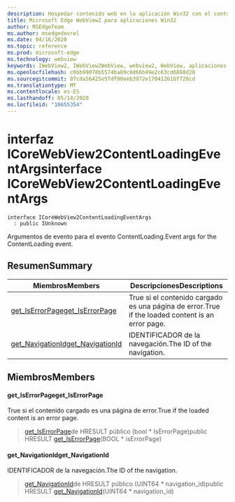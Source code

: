 ```yaml
---
description: Hospedar contenido web en la aplicación Win32 con el control Microsoft Edge WebView2
title: Microsoft Edge WebView2 para aplicaciones Win32
author: MSEdgeTeam
ms.author: msedgedevrel
ms.date: 04/16/2020
ms.topic: reference
ms.prod: microsoft-edge
ms.technology: webview
keywords: IWebView2, IWebView2WebView, webview2, WebView, aplicaciones Win32, Win32, Edge, ICoreWebView2, ICoreWebView2Controller, control de explorador, HTML Edge
ms.openlocfilehash: c6bb99078b5574ba89c0d66b49e2c63cd6888d28
ms.sourcegitcommit: 07cda56425e5fdf90eeb3972e17041261bf720cd
ms.translationtype: MT
ms.contentlocale: es-ES
ms.lasthandoff: 05/14/2020
ms.locfileid: "10655354"
---
```

# <span data-ttu-id="21440-104">interfaz ICoreWebView2ContentLoadingEventArgs</span><span class="sxs-lookup"><span data-stu-id="21440-104">interface ICoreWebView2ContentLoadingEventArgs</span></span> 

```
interface ICoreWebView2ContentLoadingEventArgs
  : public IUnknown
```

<span data-ttu-id="21440-105">Argumentos de evento para el evento ContentLoading.</span><span class="sxs-lookup"><span data-stu-id="21440-105">Event args for the ContentLoading event.</span></span>

## <span data-ttu-id="21440-106">Resumen</span><span class="sxs-lookup"><span data-stu-id="21440-106">Summary</span></span>

 <span data-ttu-id="21440-107">Miembros</span><span class="sxs-lookup"><span data-stu-id="21440-107">Members</span></span>                        | <span data-ttu-id="21440-108">Descripciones</span><span class="sxs-lookup"><span data-stu-id="21440-108">Descriptions</span></span>
--------------------------------|---------------------------------------------
[<span data-ttu-id="21440-109">get_IsErrorPage</span><span class="sxs-lookup"><span data-stu-id="21440-109">get_IsErrorPage</span></span>](#get_iserrorpage) | <span data-ttu-id="21440-110">True si el contenido cargado es una página de error.</span><span class="sxs-lookup"><span data-stu-id="21440-110">True if the loaded content is an error page.</span></span>
[<span data-ttu-id="21440-111">get_NavigationId</span><span class="sxs-lookup"><span data-stu-id="21440-111">get_NavigationId</span></span>](#get_navigationid) | <span data-ttu-id="21440-112">IDENTIFICADOR de la navegación.</span><span class="sxs-lookup"><span data-stu-id="21440-112">The ID of the navigation.</span></span>

## <span data-ttu-id="21440-113">Miembros</span><span class="sxs-lookup"><span data-stu-id="21440-113">Members</span></span>

#### <span data-ttu-id="21440-114">get_IsErrorPage</span><span class="sxs-lookup"><span data-stu-id="21440-114">get_IsErrorPage</span></span> 

<span data-ttu-id="21440-115">True si el contenido cargado es una página de error.</span><span class="sxs-lookup"><span data-stu-id="21440-115">True if the loaded content is an error page.</span></span>

> <span data-ttu-id="21440-116">[get_IsErrorPage](#get_iserrorpage)de HRESULT público (bool \* IsErrorPage)</span><span class="sxs-lookup"><span data-stu-id="21440-116">public HRESULT [get_IsErrorPage](#get_iserrorpage)(BOOL \* isErrorPage)</span></span>

#### <span data-ttu-id="21440-117">get_NavigationId</span><span class="sxs-lookup"><span data-stu-id="21440-117">get_NavigationId</span></span> 

<span data-ttu-id="21440-118">IDENTIFICADOR de la navegación.</span><span class="sxs-lookup"><span data-stu-id="21440-118">The ID of the navigation.</span></span>

> <span data-ttu-id="21440-119">[get_NavigationId](#get_navigationid)de HRESULT público (UINT64 \* navigation_id)</span><span class="sxs-lookup"><span data-stu-id="21440-119">public HRESULT [get_NavigationId](#get_navigationid)(UINT64 \* navigation_id)</span></span>

